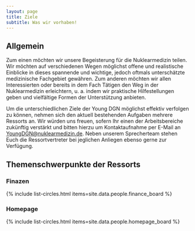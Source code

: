 ```yaml
---
layout: page
title: Ziele
subtitle: Was wir vorhaben!
---
```


## Allgemein

Zum einen möchten wir unsere Begeisterung für die Nuklearmedizin teilen. Wir möchten auf verschiedenen Wegen möglichst offene und realistische Einblicke in dieses spannende und wichtige, jedoch oftmals unterschätzte medizinische Fachgebiet gewähren.
Zum anderen möchten wir allen Interessierten oder bereits in dem Fach Tätigen den Weg in der Nuklearmedizin erleichtern, u. a. indem wir praktische Hilfestellungen geben und vielfältige Formen der Unterstützung anbieten.

Um die unterschiedlichen Ziele der Young DGN möglichst effektiv verfolgen zu können, nehmen sich den aktuell bestehenden Aufgaben mehrere Ressorts an. Wir würden uns freuen, sofern Ihr einen der Arbeitsbereiche zukünftig verstärkt und bitten hierzu um Kontaktaufnahme per E-Mail an YoungDGN@nuklearmedizin.de. Neben unserem Sprecherteam stehen Euch die Ressortvertreter bei jeglichen Anliegen ebenso gerne zur Verfügung.


## Themenschwerpunkte der Ressorts
### Finazen
{% include list-circles.html items=site.data.people.finance_board %}

### Homepage
{% include list-circles.html items=site.data.people.homepage_board %}


